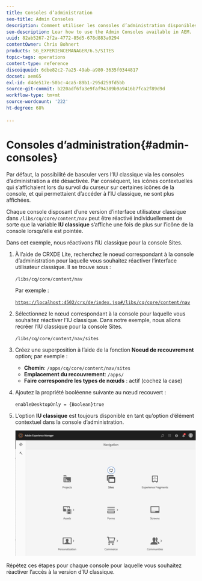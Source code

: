 ```yaml
---
title: Consoles d’administration
seo-title: Admin Consoles
description: Comment utiliser les consoles d’administration disponibles dans AEM.
seo-description: Lear how to use the Admin Consoles available in AEM.
uuid: 82ab5267-2f2a-4772-85d5-678d883a0294
contentOwner: Chris Bohnert
products: SG_EXPERIENCEMANAGER/6.5/SITES
topic-tags: operations
content-type: reference
discoiquuid: 6dbe82c2-7a25-49ab-a980-3635f0344817
docset: aem65
exl-id: d4de517e-50bc-4ca5-89b1-295d259fd5bb
source-git-commit: b220adf6fa3e9faf94389b9a9416b7fca2f89d9d
workflow-type: tm+mt
source-wordcount: '222'
ht-degree: 68%

---
```


# Consoles d’administration{#admin-consoles}

Par défaut, la possibilité de basculer vers l’IU classique via les consoles d’administration a été désactivée. Par conséquent, les icônes contextuelles qui s’affichaient lors du survol du curseur sur certaines icônes de la console, et qui permettaient d’accéder à l’IU classique, ne sont plus affichées.

Chaque console disposant d’une version d’interface utilisateur classique dans `/libs/cq/core/content/nav` peut être réactivé individuellement de sorte que la variable **IU classique** s’affiche une fois de plus sur l’icône de la console lorsqu’elle est pointée.

Dans cet exemple, nous réactivons l’IU classique pour la console Sites.

1. À l’aide de CRXDE Lite, recherchez le noeud correspondant à la console d’administration pour laquelle vous souhaitez réactiver l’interface utilisateur classique. Il se trouve sous :

   `/libs/cq/core/content/nav`

   Par exemple :

   [ `https://localhost:4502/crx/de/index.jsp#/libs/cq/core/content/nav`](https://localhost:4502/crx/de/index.jsp#/libs/cq/core/content/nav)

1. Sélectionnez le nœud correspondant à la console pour laquelle vous souhaitez réactiver l’IU classique. Dans notre exemple, nous allons recréer l’IU classique pour la console Sites.

   `/libs/cq/core/content/nav/sites`

1. Créez une superposition à l’aide de la fonction **Noeud de recouvrement** option; par exemple :

   * **Chemin**: `/apps/cq/core/content/nav/sites`
   * **Emplacement du recouvrement**: `/apps/`
   * **Faire correspondre les types de nœuds** : actif (cochez la case)

1. Ajoutez la propriété booléenne suivante au nœud recouvert :

   `enableDesktopOnly = {Boolean}true`

1. L’option **IU classique** est toujours disponible en tant qu’option d’élément contextuel dans la console d’administration.

   ![](assets/syui-01-2019-02-27-15-16-55.png)

Répétez ces étapes pour chaque console pour laquelle vous souhaitez réactiver l’accès à la version d’IU classique.
